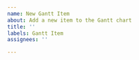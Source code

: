 ```yaml
---
name: New Gantt Item
about: Add a new item to the Gantt chart
title: ''
labels: Gantt Item
assignees: ''

---
```



